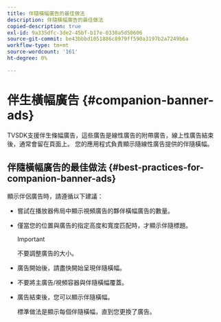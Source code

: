 ```yaml
---
title: 伴隨橫幅廣告的最佳做法
description: 伴隨橫幅廣告的最佳做法
copied-description: true
exl-id: 9a335dfc-3de2-45bf-b17e-0330a5d50606
source-git-commit: be43bbbd1051886c8979ff590a3197b2a7249b6a
workflow-type: tm+mt
source-wordcount: '161'
ht-degree: 0%

---
```


# 伴生橫幅廣告 {#companion-banner-ads}

TVSDK支援伴生條幅廣告，這些廣告是線性廣告的附帶廣告，線上性廣告結束後，通常會留在頁面上。 您的應用程式負責顯示隨線性廣告提供的伴隨橫幅。

## 伴隨橫幅廣告的最佳做法 {#best-practices-for-companion-banner-ads}

顯示伴侶廣告時，請遵循以下建議：

* 嘗試在播放器佈局中顯示視頻廣告的夥伴橫幅廣告的數量。
* 僅當您的位置與廣告的指定高度和寬度匹配時，才顯示伴隨標題。

   >[!IMPORTANT]
   >
   >不要調整廣告的大小。

* 廣告開始後，請盡快開始呈現伴隨橫幅。
* 不要將主廣告/視頻容器與伴隨橫幅覆蓋。
* 廣告結束後，您可以顯示伴隨橫幅。

   標準做法是顯示每個伴隨橫幅，直到您更換了廣告。
